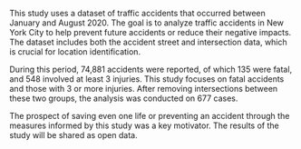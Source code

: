 This study uses a dataset of traffic accidents that occurred between January and August 2020. The goal is to analyze traffic accidents in New York City to help prevent future accidents or reduce their negative impacts. The dataset includes both the accident street and intersection data, which is crucial for location identification.

During this period, 74,881 accidents were reported, of which 135 were fatal, and 548 involved at least 3 injuries. This study focuses on fatal accidents and those with 3 or more injuries. After removing intersections between these two groups, the analysis was conducted on 677 cases.

The prospect of saving even one life or preventing an accident through the measures informed by this study was a key motivator. The results of the study will be shared as open data.
